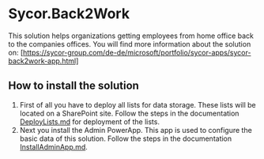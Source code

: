 # Sycor.Back2WorkThis solution helps organizations getting employees from home office back to the companies offices. You will find more information about the solution on: [https://sycor-group.com/de-de/microsoft/portfolio/sycor-apps/sycor-back2work-app.html]## How to install the solution1. First of all you have to deploy all lists for data storage. These lists will be located on a SharePoint site. Follow the steps in the documentation [DeployLists.md](DeployLists.md) for deployment of the lists.1. Next you install the Admin PowerApp. This app is used to configure the basic data of this solution. Follow the steps in the documentation [InstallAdminApp.md](InstallAdminApp.md).